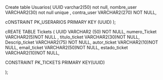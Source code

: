 Create table Usuarios(
UUID varchar2(50) not null,
nombre_user VARCHAR2(30) not null unique ,
contra_user VARCHAR2(270) NOT NULL,

cONSTRAINT PK_USERARIOS PRIMARY KEY (UUID)
);

cREATE TABLE Tickets (
UUID VARCHAR2 (50) NOT NULL, 
numero_Ticket VARCHAR2(5)NOT NULL ,
titulo_ticket  VARCHAR2(30)NOT NULL,
Descrip_ticket  VARCHAR2(75) NOT NULL,
autor_ticket VARCHAR2(10)NOT NULL,
email_ticket VARCHAR2(50)NOT NULL,
estado_ticket VARCHAR2(10)NOT NULL,

CONSTRAINT PK_TICKETS PRIMARY KEY(UUID)


);
